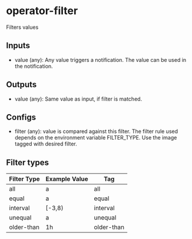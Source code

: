 # operator-filter

Filters values

## Inputs

* value (any): Any value triggers a notification. The value can be used in the notification.

## Outputs

* value (any): Same value as input, if filter is matched.

## Configs

* filter (any): value is compared against this filter. The filter rule used depends on the environment variable FILTER_TYPE. Use the image tagged with desired filter.

## Filter types
| Filter Type | Example Value | Tag        |
|-------------|---------------|------------|
| all         | a             | all        |
| equal       | a             | equal      |
| interval    | [-3,8)        | interval   |
| unequal     | a             | unequal    |
| older-than  | 1h            | older-than |
